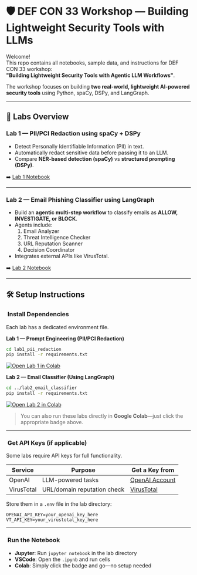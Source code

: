 # 🛡️ DEF CON 33 Workshop — Building Lightweight Security Tools with LLMs

Welcome!  
This repo contains all notebooks, sample data, and instructions for DEF CON 33 workshop:  
**"Building Lightweight Security Tools with Agentic LLM Workflows"**.

The workshop focuses on building **two real-world, lightweight AI-powered security tools** using Python, spaCy, DSPy, and LangGraph.

---

## 📂 Labs Overview

### **Lab 1 — PII/PCI Redaction using spaCy + DSPy**
- Detect Personally Identifiable Information (PII) in text.
- Automatically redact sensitive data before passing it to an LLM.
- Compare **NER-based detection (spaCy)** vs **structured prompting (DSPy)**.

➡️ [Lab 1 Notebook](lab1_pii_redaction/Lab_1_Prompt_Engineering.ipynb)

---

### **Lab 2 — Email Phishing Classifier using LangGraph**
- Build an **agentic multi-step workflow** to classify emails as **ALLOW, INVESTIGATE, or BLOCK**.
- Agents include:
  1. Email Analyzer
  2. Threat Intelligence Checker
  3. URL Reputation Scanner
  4. Decision Coordinator
- Integrates external APIs like VirusTotal.

➡️ [Lab 2 Notebook](lab2_email_classifier/Lab_2_Email_Classifier_Using_Langraph.ipynb)

---

## 🛠️ Setup Instructions

### ​​​ Install Dependencies
Each lab has a dedicated environment file.

**Lab 1 — Prompt Engineering (PII/PCI Redaction)**  
```bash
cd lab1_pii_redaction
pip install -r requirements.txt
```  
[![Open Lab 1 in Colab](https://colab.research.google.com/assets/colab-badge.svg)](https://colab.research.google.com/github/RitikaVerma7/DEFCON33/blob/main/lab1_pii_redaction/Lab_1_Prompt_Engineering.ipynb)

**Lab 2 — Email Classifier (Using LangGraph)**  
```bash
cd ../lab2_email_classifier
pip install -r requirements.txt
```  
[![Open Lab 2 in Colab](https://colab.research.google.com/assets/colab-badge.svg)](https://colab.research.google.com/github/RitikaVerma7/DEFCON33/blob/main/lab2_email_classifier/Lab_2_Email_Classifier_Using_Langraph.ipynb)

>  You can also run these labs directly in **Google Colab**—just click the appropriate badge above.

---

### ​​​ Get API Keys (if applicable)
Some labs require API keys for full functionality.

| Service     | Purpose                     | Get a Key from               |
|-------------|-----------------------------|-------------------------------|
| OpenAI      | LLM-powered tasks           | [OpenAI Account](https://platform.openai.com/account/api-keys) |
| VirusTotal  | URL/domain reputation check | [VirusTotal](https://www.virustotal.com/gui/join-us)         |

Store them in a `.env` file in the lab directory:

```env
OPENAI_API_KEY=your_openai_key_here
VT_API_KEY=your_virustotal_key_here
```

---

### ​​​ Run the Notebook
- **Jupyter**: Run `jupyter notebook` in the lab directory
- **VSCode**: Open the `.ipynb` and run cells
- **Colab**: Simply click the badge and go—no setup needed
